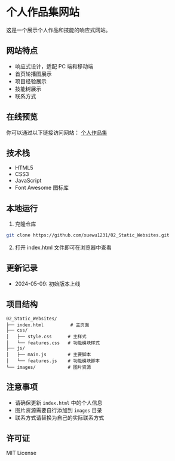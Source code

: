 # 个人作品集网站

这是一个展示个人作品和技能的响应式网站。

## 网站特点

- 响应式设计，适配 PC 端和移动端
- 首页轮播图展示
- 项目经验展示
- 技能树展示
- 联系方式

## 在线预览

你可以通过以下链接访问网站：
[个人作品集](https://xuewu1231.github.io/02_Static_Websites)

## 技术栈

- HTML5
- CSS3
- JavaScript
- Font Awesome 图标库

## 本地运行

1. 克隆仓库

```bash
git clone https://github.com/xuewu1231/02_Static_Websites.git
```

2. 打开 index.html 文件即可在浏览器中查看

## 更新记录

- 2024-05-09: 初始版本上线

## 项目结构

```
02_Static_Websites/
├── index.html          # 主页面
├── css/
│   ├── style.css      # 主样式
│   └── features.css   # 功能模块样式
├── js/
│   ├── main.js        # 主要脚本
│   └── features.js    # 功能模块脚本
└── images/            # 图片资源
```

## 注意事项

- 请确保更新 `index.html` 中的个人信息
- 图片资源需要自行添加到 `images` 目录
- 联系方式请替换为自己的实际联系方式

## 许可证

MIT License
